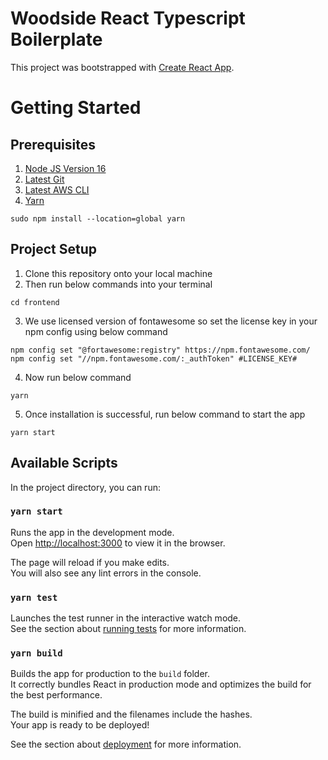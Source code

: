 # Woodside React Typescript Boilerplate

This project was bootstrapped with [Create React App](https://github.com/facebook/create-react-app).

# Getting Started

## Prerequisites

1. [Node JS Version 16](https://nodejs.org/en/download/)
2. [Latest Git](https://git-scm.com/download)
3. [Latest AWS CLI](https://docs.aws.amazon.com/cli/latest/userguide/getting-started-install.html)
4. [Yarn]()

```
sudo npm install --location=global yarn
```

## Project Setup

1. Clone this repository onto your local machine
2. Then run below commands into your terminal

```
cd frontend
```

3. We use licensed version of fontawesome so set the license key in your npm config using below command

```
npm config set "@fortawesome:registry" https://npm.fontawesome.com/
npm config set "//npm.fontawesome.com/:_authToken" #LICENSE_KEY#
```

4. Now run below command

```
yarn
```

5. Once installation is successful, run below command to start the app

```
yarn start
```

## Available Scripts

In the project directory, you can run:

### `yarn start`

Runs the app in the development mode.\
Open [http://localhost:3000](http://localhost:3000) to view it in the browser.

The page will reload if you make edits.\
You will also see any lint errors in the console.

### `yarn test`

Launches the test runner in the interactive watch mode.\
See the section about [running tests](https://facebook.github.io/create-react-app/docs/running-tests) for more information.

### `yarn build`

Builds the app for production to the `build` folder.\
It correctly bundles React in production mode and optimizes the build for the best performance.

The build is minified and the filenames include the hashes.\
Your app is ready to be deployed!

See the section about [deployment](https://facebook.github.io/create-react-app/docs/deployment) for more information.